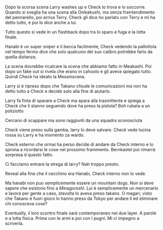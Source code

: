 Dopo la scorsa scena Larry washes up e Check lo trova e lo soccorre.
Quando si sveglia ha una scena alla Onikakushi, ma senza fraintendimento del pennarello, poi arriva Terry.
Check gli dice ho parlato con Terry e mi ha detto tutto, e poi lo dice anche a lui.

Tutto questo si vede in un flashback dopo tra lo sparo e fuga e la lotta finale.

Hanabi è un super sniper e li becca facilmente, Check vedendo la pallottola nel tempo fermo dice che solo qualcuno del suo calibro potrebbe farlo da quella distanza.


La scena dovrebbe ricalcare la scena che abbiamo fatto in Meakashi.
Poi dopo un fake out si rivela che erano in cahoots e gli aveva spiegato tutto. Quindi Check ha ideato la Messinscena.

Larry si è ripreso dopo che Takano chiude le comunicazioni ma non ha detto tutto a Check e decide solo alla fine di aiutarlo. 

Larry fa finta di sparare a Check ma spara alla trasmittente e spiega a Check che li stanno seguendo
dove ha preso la pistola? Boh rubata a un poliziotto

Cercano di scappare ma sono raggiunti da una squadra sconosciuta

Check viene preso sulla gamba, larry lo deve salvare.
Check vede lucina rossa su Larry e ha momento za wardo.

Check esterno che ormai ha perso decide di andare da Check interno e lo sprona a ricordarsi le cose nel prossimo frammento. Bernkastel poi rimarrà sorpresa d questo fatto.

Ci facciamo entrare la strega di larry? Nah troppo presto.

Reveal alla fine che il cecchino era Hanabi, Check interno non lo vede.

Ma hanabi non puo semplicemente essere un mountain dogs. Non si deve sapere che esistono fino a Minagoroshi.
Lui è semplicemente un mercenario e lavora per gente a caso, stavolta lo aveva preso takano. O magari, visto che Takano è fuori gioco lo hanno preso da Tokyo per andare li ed eliminare chi conosceva cose?

Eventually, il loro scontro finale sarà contemporaneo nei due layer. A parole e a lotta fisica. Prima con le armi e poi con i pugni.
Mi ci impegno a scriverla.



